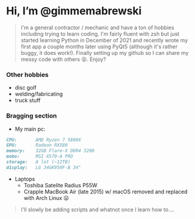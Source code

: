 # Hi, I’m @gimmemabrewski

> I'm a general contractor / mechanic and have a ton of hobbies including trying to learn coding. I'm fairly fluent with zsh but just started learning Python in December of 2021 and recently wrote my first app a couple months later using PyQt5 (although it's rather buggy, it does work!). Finally setting up my github so I can share my messy code with others 😝. Enjoy?

### Other hobbies

- disc golf
- welding/fabricating
- truck stuff

### Bragging section

- My main pc:

```markdown
CPU:       AMD Ryzen 7 5800X
GPU:       Radeon RX580
memory:    32GB Flare-X DDR4 3200
mobo:      MSI X570-A PRO
storage:   A lot (~12TB)
display:   LG 34GK950F-B 34"
```

- Laptops
    - Toshiba Satelite Radius P55W
    - Crapple MacBook Air (late 2015) w/ macOS removed and replaced with Arch Linux 😛

> I'll slowly be adding scripts and whatnot once I learn how to....
